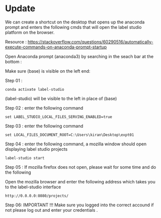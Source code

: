 # Update 

We can create a shortcut on the desktop that opens up the anaconda prompt and enters the following cmds that will open the label studio platform on the browser. 

Resource : https://stackoverflow.com/questions/60290516/automatically-execute-commands-on-anaconda-prompt-startup



Open Anaconda prompt (anaconda3) by searching in the seach bar at the bottom : 




Make sure (base) is visible on the left end:

Step 01 :
```
conda activate label-studio
```

(label-studio) will be  visible to the left in place of (base)


Step 02 : enter the following command
```
set LABEL_STUDIO_LOCAL_FILES_SERVING_ENABLED=true
```

Step 03 : enter the following command 
```
set LOCAL_FILES_DOCUMENT_ROOT=C:\Users\kiran\Desktop\expt01
```


Step 04 : enter the following command, a mozilla window should open displaying  label studio projects
 ```
 label-studio start
 ```
 
 Step 05 : If mozilla firefox does not open,  please wait for some time and do the following 
 
 Open the mozilla browser and enter the following address which takes you to the label-studio interface
 ```
 http://0.0.0.0:8080/projects/
 ```

Step  06: 
IMPORTANT !!!
Make sure you logged into the correct accound if not please log out and enter your credentials . 
